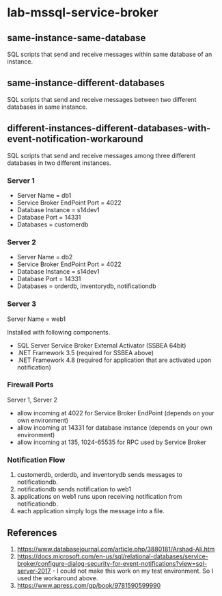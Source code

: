 # lab-mssql-service-broker

## same-instance-same-database

SQL scripts that send and receive messages within same database of an instance.

## same-instance-different-databases

SQL scripts that send and receive messages between two different databases in same instance.

## different-instances-different-databases-with-event-notification-workaround

SQL scripts that send and receive messages among three different databases in two different instances.

### Server 1 

* Server Name = db1
* Service Broker EndPoint Port = 4022
* Database Instance = s14dev1
* Database Port = 14331
* Databases = customerdb

### Server 2

* Server Name = db2
* Service Broker EndPoint Port = 4022
* Database Instance = s14dev1
* Database Port = 14331
* Databases = orderdb, inventorydb, notificationdb

### Server 3

Server Name = web1

Installed with following components.

* SQL Server Service Broker External Activator (SSBEA 64bit)
* .NET Framework 3.5 (required for SSBEA above)
* .NET Framework 4.8 (required for application that are activated upon notification)

### Firewall Ports

Server 1, Server 2

* allow incoming at 4022 for Service Broker EndPoint (depends on your own environment)
* allow incoming at 14331 for database instance (depends on your own environment)
* allow incoming at 135, 1024-65535 for RPC used by Service Broker


### Notification Flow

1. customerdb, orderdb, and inventorydb sends messages to notificationdb.
2. notificationdb sends notification to web1
3. applications on web1 runs upon receiving notification from notificationdb.
4. each application simply logs the message into a file.

## References

1. https://www.databasejournal.com/article.php/3880181/Arshad-Ali.htm
2. https://docs.microsoft.com/en-us/sql/relational-databases/service-broker/configure-dialog-security-for-event-notifications?view=sql-server-2017 - I could not make this work on my test environment.  So I used the workaround above.
3. https://www.apress.com/gp/book/9781590599990
